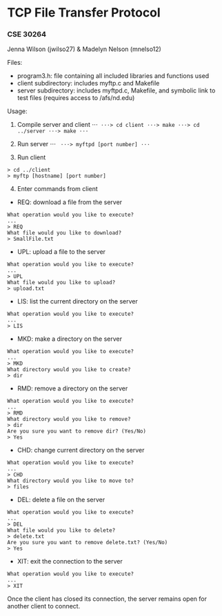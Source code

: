 # TCP File Transfer Protocol
### CSE 30264

Jenna Wilson (jwilso27)
&
Madelyn Nelson (mnelso12)

Files:
- program3.h: file containing all included libraries and functions used
- client subdirectory: includes myftp.c and Makefile
- server subdirectory: includes myftpd.c, Makefile, and symbolic link to test
  files (requires access to /afs/nd.edu)

Usage:

1. Compile server and client
⋅⋅⋅```
⋅⋅⋅> cd client
⋅⋅⋅> make
⋅⋅⋅> cd ../server
⋅⋅⋅> make
⋅⋅⋅```

2. Run server
⋅⋅⋅ ```
⋅⋅⋅> myftpd [port number]
⋅⋅⋅```

3. Run client
```
> cd ../client
> myftp [hostname] [port number]
```

4. Enter commands from client

- REQ: download a file from the server
```
What operation would you like to execute?
...
> REQ
What file would you like to download?
> SmallFile.txt
```
- UPL: upload a file to the server
```
What operation would you like to execute?
...
> UPL
What file would you like to upload?
> upload.txt
```
- LIS: list the current directory on the server
```
What operation would you like to execute?
...
> LIS
```
- MKD: make a directory on the server
```
What operation would you like to execute?
...
> MKD
What directory would you like to create?
> dir
```
- RMD: remove a directory on the server
```
What operation would you like to execute?
...
> RMD
What directory would you like to remove?
> dir
Are you sure you want to remove dir? (Yes/No)
> Yes
```
- CHD: change current directory on the server
```
What operation would you like to execute?
...
> CHD
What directory would you like to move to?
> files
```
- DEL: delete a file on the server
```
What operation would you like to execute?
...
> DEL
What file would you like to delete?
> delete.txt
Are you sure you want to remove delete.txt? (Yes/No)
> Yes
```
- XIT: exit the connection to the server
```
What operation would you like to execute?
...
> XIT
```

Once the client has closed its connection, the server remains open for another
client to connect.
